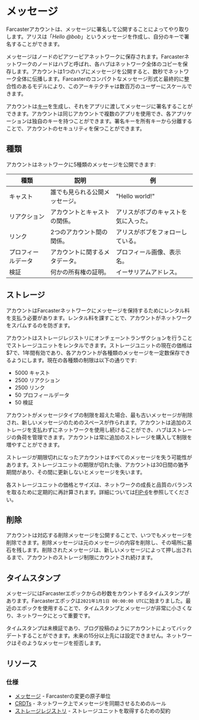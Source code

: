 # メッセージ

Farcasterアカウントは、メッセージに署名して公開することによってやり取りします。アリスは「_Hello @bob_」というメッセージを作成し、自分のキーで署名することができます。

メッセージはノードのピアツーピアネットワークに保存されます。Farcasterネットワークのノードはハブと呼ばれ、各ハブはネットワーク全体のコピーを保存します。アカウントは1つのハブにメッセージを公開すると、数秒でネットワーク全体に伝播します。Farcasterのコンパクトなメッセージ形式と最終的に整合性のあるモデルにより、このアーキテクチャは数百万のユーザーにスケールできます。

アカウントは[キー](./accounts.md#adding-account-keys)を生成し、それをアプリに渡してメッセージに署名することができます。アカウントは同じアカウントで複数のアプリを使用でき、各アプリケーションは独自のキーを持つことができます。署名キーを所有キーから分離することで、アカウントのセキュリティを保つことができます。

## 種類

アカウントはネットワークに5種類のメッセージを公開できます:

| 種類          | 説明                                   | 例                        |
| ------------- | --------------------------------------------- | ------------------------------ |
| キャスト         | 誰でも見られる公開メッセージ。   | "Hello world!"                 |
| リアクション     | アカウントとキャストの関係。 | アリスがボブのキャストを気に入った。        |
| リンク         | 2つのアカウント間の関係。          | アリスがボブをフォローしている。             |
| プロフィールデータ  | アカウントに関するメタデータ。                   | プロフィール画像、表示名。 |
| 検証 | 何かの所有権の証明。            | イーサリアムアドレス。           |

## ストレージ

アカウントはFarcasterネットワークにメッセージを保持するためにレンタル料を支払う必要があります。レンタル料を課すことで、アカウントがネットワークをスパムするのを防ぎます。

アカウントはストレージレジストリにオンチェーントランザクションを行うことでストレージユニットをレンタルできます。ストレージユニットの現在の価格は$7で、1年間有効であり、各アカウントが各種類のメッセージを一定数保存できるようにします。現在の各種類の制限は以下の通りです:

- 5000 キャスト
- 2500 リアクション
- 2500 リンク
- 50 プロフィールデータ
- 50 検証

アカウントがメッセージタイプの制限を超えた場合、最も古いメッセージが削除され、新しいメッセージのためのスペースが作られます。アカウントは追加のストレージを支払わずにネットワークを使用し続けることができ、ハブはストレージの負荷を管理できます。アカウントは常に追加のストレージを購入して制限を増やすことができます。

ストレージが期限切れになったアカウントはすべてのメッセージを失う可能性があります。ストレージユニットの期限が切れた後、アカウントは30日間の猶予期間があり、その間に更新しないとメッセージを失います。

各ストレージユニットの価格とサイズは、ネットワークの成長と品質のバランスを取るために定期的に再計算されます。詳細については[FIP-6](https://github.com/farcasterxyz/protocol/discussions/98)を参照してください。

## 削除

アカウントは対応する削除メッセージを公開することで、いつでもメッセージを削除できます。削除メッセージは元のメッセージの内容を削除し、その場所に墓石を残します。削除されたメッセージは、新しいメッセージによって押し出されるまで、アカウントのストレージ制限にカウントされ続けます。

## タイムスタンプ

メッセージにはFarcasterエポックからの秒数をカウントするタイムスタンプがあります。Farcasterエポックは`2021年1月1日 00:00:00 UTC`に始まりました。最近のエポックを使用することで、タイムスタンプとメッセージが非常に小さくなり、ネットワークにとって重要です。

タイムスタンプは未検証であり、ブログ投稿のようにアカウントによってバックデートすることができます。未来の15分以上先には設定できません。ネットワークはそのようなメッセージを拒否します。

## リソース

### 仕様

- [メッセージ](https://github.com/farcasterxyz/protocol/blob/main/docs/SPECIFICATION.md#2-message-specifications) - Farcasterの変更の原子単位
- [CRDTs](https://github.com/farcasterxyz/protocol/blob/main/docs/SPECIFICATION.md#31-crdts) - ネットワーク上でメッセージを同期させるためのルール
- [ストレージレジストリ](https://github.com/farcasterxyz/protocol/blob/main/docs/SPECIFICATION.md#13-storage-registry) - ストレージユニットを取得するための契約
